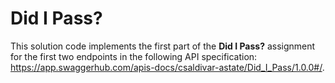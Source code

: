 # Did I Pass?

This solution code implements the first part of the **Did I Pass?** assignment for the first two endpoints in the following API specification: https://app.swaggerhub.com/apis-docs/csaldivar-astate/Did_I_Pass/1.0.0#/.
